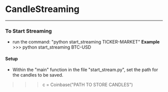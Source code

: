 # CandleStreaming

---

### To Start Streaming

- run the command: "python start_streaming TICKER-MARKET"
  **Example** >>> python start_streaming BTC-USD

#### Setup

- Within the "main" function in the file "start_stream.py", set the path for the candles to be saved.

> > > c = Coinbase("PATH TO STORE CANDLES")

